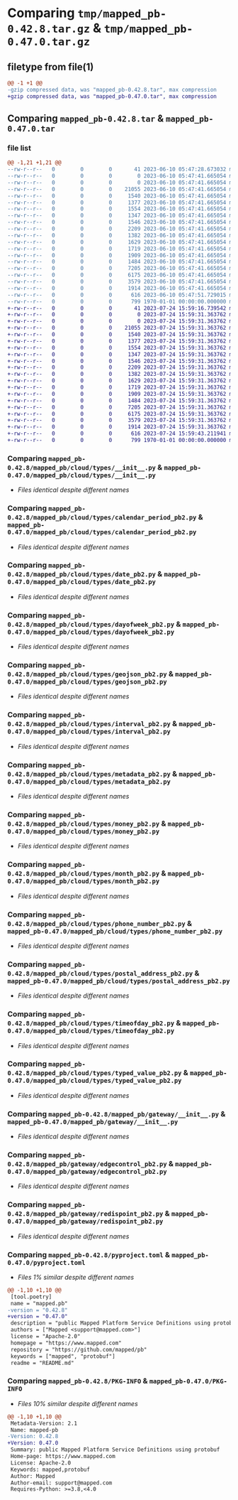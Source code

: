# Comparing `tmp/mapped_pb-0.42.8.tar.gz` & `tmp/mapped_pb-0.47.0.tar.gz`

## filetype from file(1)

```diff
@@ -1 +1 @@
-gzip compressed data, was "mapped_pb-0.42.8.tar", max compression
+gzip compressed data, was "mapped_pb-0.47.0.tar", max compression
```

## Comparing `mapped_pb-0.42.8.tar` & `mapped_pb-0.47.0.tar`

### file list

```diff
@@ -1,21 +1,21 @@
--rw-r--r--   0        0        0       41 2023-06-10 05:47:28.673032 mapped_pb-0.42.8/README.md
--rw-r--r--   0        0        0        0 2023-06-10 05:47:41.665054 mapped_pb-0.42.8/mapped_pb/__init__.py
--rw-r--r--   0        0        0        0 2023-06-10 05:47:41.665054 mapped_pb-0.42.8/mapped_pb/cloud/__init__.py
--rw-r--r--   0        0        0    21055 2023-06-10 05:47:41.665054 mapped_pb-0.42.8/mapped_pb/cloud/types/__init__.py
--rw-r--r--   0        0        0     1540 2023-06-10 05:47:41.665054 mapped_pb-0.42.8/mapped_pb/cloud/types/calendar_period_pb2.py
--rw-r--r--   0        0        0     1377 2023-06-10 05:47:41.665054 mapped_pb-0.42.8/mapped_pb/cloud/types/date_pb2.py
--rw-r--r--   0        0        0     1554 2023-06-10 05:47:41.665054 mapped_pb-0.42.8/mapped_pb/cloud/types/dayofweek_pb2.py
--rw-r--r--   0        0        0     1347 2023-06-10 05:47:41.665054 mapped_pb-0.42.8/mapped_pb/cloud/types/geojson_pb2.py
--rw-r--r--   0        0        0     1546 2023-06-10 05:47:41.665054 mapped_pb-0.42.8/mapped_pb/cloud/types/interval_pb2.py
--rw-r--r--   0        0        0     2209 2023-06-10 05:47:41.665054 mapped_pb-0.42.8/mapped_pb/cloud/types/metadata_pb2.py
--rw-r--r--   0        0        0     1382 2023-06-10 05:47:41.665054 mapped_pb-0.42.8/mapped_pb/cloud/types/money_pb2.py
--rw-r--r--   0        0        0     1629 2023-06-10 05:47:41.665054 mapped_pb-0.42.8/mapped_pb/cloud/types/month_pb2.py
--rw-r--r--   0        0        0     1719 2023-06-10 05:47:41.665054 mapped_pb-0.42.8/mapped_pb/cloud/types/phone_number_pb2.py
--rw-r--r--   0        0        0     1909 2023-06-10 05:47:41.665054 mapped_pb-0.42.8/mapped_pb/cloud/types/postal_address_pb2.py
--rw-r--r--   0        0        0     1484 2023-06-10 05:47:41.665054 mapped_pb-0.42.8/mapped_pb/cloud/types/timeofday_pb2.py
--rw-r--r--   0        0        0     7205 2023-06-10 05:47:41.665054 mapped_pb-0.42.8/mapped_pb/cloud/types/typed_value_pb2.py
--rw-r--r--   0        0        0     6175 2023-06-10 05:47:41.665054 mapped_pb-0.42.8/mapped_pb/gateway/__init__.py
--rw-r--r--   0        0        0     3579 2023-06-10 05:47:41.665054 mapped_pb-0.42.8/mapped_pb/gateway/edgecontrol_pb2.py
--rw-r--r--   0        0        0     1914 2023-06-10 05:47:41.665054 mapped_pb-0.42.8/mapped_pb/gateway/redispoint_pb2.py
--rw-r--r--   0        0        0      616 2023-06-10 05:47:51.729015 mapped_pb-0.42.8/pyproject.toml
--rw-r--r--   0        0        0      799 1970-01-01 00:00:00.000000 mapped_pb-0.42.8/PKG-INFO
+-rw-r--r--   0        0        0       41 2023-07-24 15:59:16.739542 mapped_pb-0.47.0/README.md
+-rw-r--r--   0        0        0        0 2023-07-24 15:59:31.363762 mapped_pb-0.47.0/mapped_pb/__init__.py
+-rw-r--r--   0        0        0        0 2023-07-24 15:59:31.363762 mapped_pb-0.47.0/mapped_pb/cloud/__init__.py
+-rw-r--r--   0        0        0    21055 2023-07-24 15:59:31.363762 mapped_pb-0.47.0/mapped_pb/cloud/types/__init__.py
+-rw-r--r--   0        0        0     1540 2023-07-24 15:59:31.363762 mapped_pb-0.47.0/mapped_pb/cloud/types/calendar_period_pb2.py
+-rw-r--r--   0        0        0     1377 2023-07-24 15:59:31.363762 mapped_pb-0.47.0/mapped_pb/cloud/types/date_pb2.py
+-rw-r--r--   0        0        0     1554 2023-07-24 15:59:31.363762 mapped_pb-0.47.0/mapped_pb/cloud/types/dayofweek_pb2.py
+-rw-r--r--   0        0        0     1347 2023-07-24 15:59:31.363762 mapped_pb-0.47.0/mapped_pb/cloud/types/geojson_pb2.py
+-rw-r--r--   0        0        0     1546 2023-07-24 15:59:31.363762 mapped_pb-0.47.0/mapped_pb/cloud/types/interval_pb2.py
+-rw-r--r--   0        0        0     2209 2023-07-24 15:59:31.363762 mapped_pb-0.47.0/mapped_pb/cloud/types/metadata_pb2.py
+-rw-r--r--   0        0        0     1382 2023-07-24 15:59:31.363762 mapped_pb-0.47.0/mapped_pb/cloud/types/money_pb2.py
+-rw-r--r--   0        0        0     1629 2023-07-24 15:59:31.363762 mapped_pb-0.47.0/mapped_pb/cloud/types/month_pb2.py
+-rw-r--r--   0        0        0     1719 2023-07-24 15:59:31.363762 mapped_pb-0.47.0/mapped_pb/cloud/types/phone_number_pb2.py
+-rw-r--r--   0        0        0     1909 2023-07-24 15:59:31.363762 mapped_pb-0.47.0/mapped_pb/cloud/types/postal_address_pb2.py
+-rw-r--r--   0        0        0     1484 2023-07-24 15:59:31.363762 mapped_pb-0.47.0/mapped_pb/cloud/types/timeofday_pb2.py
+-rw-r--r--   0        0        0     7205 2023-07-24 15:59:31.363762 mapped_pb-0.47.0/mapped_pb/cloud/types/typed_value_pb2.py
+-rw-r--r--   0        0        0     6175 2023-07-24 15:59:31.363762 mapped_pb-0.47.0/mapped_pb/gateway/__init__.py
+-rw-r--r--   0        0        0     3579 2023-07-24 15:59:31.363762 mapped_pb-0.47.0/mapped_pb/gateway/edgecontrol_pb2.py
+-rw-r--r--   0        0        0     1914 2023-07-24 15:59:31.363762 mapped_pb-0.47.0/mapped_pb/gateway/redispoint_pb2.py
+-rw-r--r--   0        0        0      616 2023-07-24 15:59:43.211941 mapped_pb-0.47.0/pyproject.toml
+-rw-r--r--   0        0        0      799 1970-01-01 00:00:00.000000 mapped_pb-0.47.0/PKG-INFO
```

### Comparing `mapped_pb-0.42.8/mapped_pb/cloud/types/__init__.py` & `mapped_pb-0.47.0/mapped_pb/cloud/types/__init__.py`

 * *Files identical despite different names*

### Comparing `mapped_pb-0.42.8/mapped_pb/cloud/types/calendar_period_pb2.py` & `mapped_pb-0.47.0/mapped_pb/cloud/types/calendar_period_pb2.py`

 * *Files identical despite different names*

### Comparing `mapped_pb-0.42.8/mapped_pb/cloud/types/date_pb2.py` & `mapped_pb-0.47.0/mapped_pb/cloud/types/date_pb2.py`

 * *Files identical despite different names*

### Comparing `mapped_pb-0.42.8/mapped_pb/cloud/types/dayofweek_pb2.py` & `mapped_pb-0.47.0/mapped_pb/cloud/types/dayofweek_pb2.py`

 * *Files identical despite different names*

### Comparing `mapped_pb-0.42.8/mapped_pb/cloud/types/geojson_pb2.py` & `mapped_pb-0.47.0/mapped_pb/cloud/types/geojson_pb2.py`

 * *Files identical despite different names*

### Comparing `mapped_pb-0.42.8/mapped_pb/cloud/types/interval_pb2.py` & `mapped_pb-0.47.0/mapped_pb/cloud/types/interval_pb2.py`

 * *Files identical despite different names*

### Comparing `mapped_pb-0.42.8/mapped_pb/cloud/types/metadata_pb2.py` & `mapped_pb-0.47.0/mapped_pb/cloud/types/metadata_pb2.py`

 * *Files identical despite different names*

### Comparing `mapped_pb-0.42.8/mapped_pb/cloud/types/money_pb2.py` & `mapped_pb-0.47.0/mapped_pb/cloud/types/money_pb2.py`

 * *Files identical despite different names*

### Comparing `mapped_pb-0.42.8/mapped_pb/cloud/types/month_pb2.py` & `mapped_pb-0.47.0/mapped_pb/cloud/types/month_pb2.py`

 * *Files identical despite different names*

### Comparing `mapped_pb-0.42.8/mapped_pb/cloud/types/phone_number_pb2.py` & `mapped_pb-0.47.0/mapped_pb/cloud/types/phone_number_pb2.py`

 * *Files identical despite different names*

### Comparing `mapped_pb-0.42.8/mapped_pb/cloud/types/postal_address_pb2.py` & `mapped_pb-0.47.0/mapped_pb/cloud/types/postal_address_pb2.py`

 * *Files identical despite different names*

### Comparing `mapped_pb-0.42.8/mapped_pb/cloud/types/timeofday_pb2.py` & `mapped_pb-0.47.0/mapped_pb/cloud/types/timeofday_pb2.py`

 * *Files identical despite different names*

### Comparing `mapped_pb-0.42.8/mapped_pb/cloud/types/typed_value_pb2.py` & `mapped_pb-0.47.0/mapped_pb/cloud/types/typed_value_pb2.py`

 * *Files identical despite different names*

### Comparing `mapped_pb-0.42.8/mapped_pb/gateway/__init__.py` & `mapped_pb-0.47.0/mapped_pb/gateway/__init__.py`

 * *Files identical despite different names*

### Comparing `mapped_pb-0.42.8/mapped_pb/gateway/edgecontrol_pb2.py` & `mapped_pb-0.47.0/mapped_pb/gateway/edgecontrol_pb2.py`

 * *Files identical despite different names*

### Comparing `mapped_pb-0.42.8/mapped_pb/gateway/redispoint_pb2.py` & `mapped_pb-0.47.0/mapped_pb/gateway/redispoint_pb2.py`

 * *Files identical despite different names*

### Comparing `mapped_pb-0.42.8/pyproject.toml` & `mapped_pb-0.47.0/pyproject.toml`

 * *Files 1% similar despite different names*

```diff
@@ -1,10 +1,10 @@
 [tool.poetry]
 name = "mapped.pb"
-version = "0.42.8"
+version = "0.47.0"
 description = "public Mapped Platform Service Definitions using protobuf"
 authors = ["Mapped <support@mapped.com>"]
 license = "Apache-2.0"
 homepage = "https://www.mapped.com"
 repository = "https://github.com/mapped/pb"
 keywords = ["mapped", "protobuf"]
 readme = "README.md"
```

### Comparing `mapped_pb-0.42.8/PKG-INFO` & `mapped_pb-0.47.0/PKG-INFO`

 * *Files 10% similar despite different names*

```diff
@@ -1,10 +1,10 @@
 Metadata-Version: 2.1
 Name: mapped-pb
-Version: 0.42.8
+Version: 0.47.0
 Summary: public Mapped Platform Service Definitions using protobuf
 Home-page: https://www.mapped.com
 License: Apache-2.0
 Keywords: mapped,protobuf
 Author: Mapped
 Author-email: support@mapped.com
 Requires-Python: >=3.8,<4.0
```

